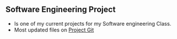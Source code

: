 ## Software Engineering Project
  * Is one of my current projects for my Software engineering Class.
  * Most updated files on [Project Git](https://github.com/UNCW-CSC-450/csc450fa22-project-group-8)
